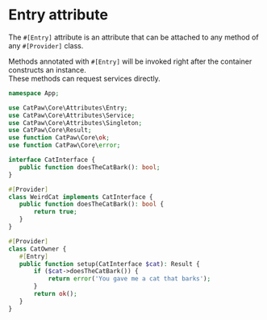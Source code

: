 # Entry attribute

The `#[Entry]` attribute is an attribute that can be attached to any method of any `#[Provider]` class.

Methods annotated with `#[Entry]` will be invoked right after the container constructs an instance.\
These methods can request services directly.

 ```php
namespace App;

use CatPaw\Core\Attributes\Entry;
use CatPaw\Core\Attributes\Service;
use CatPaw\Core\Attributes\Singleton;
use CatPaw\Core\Result;
use function CatPaw\Core\ok;
use function CatPaw\Core\error;

interface CatInterface {
    public function doesTheCatBark(): bool;
}

#[Provider]
class WeirdCat implements CatInterface {
    public function doesTheCatBark(): bool {
        return true;
    }
}

#[Provider]
class CatOwner {
    #[Entry]
    public function setup(CatInterface $cat): Result {
        if ($cat->doesTheCatBark()) {
            return error('You gave me a cat that barks');
        }
        return ok();
    }
}
 ```
